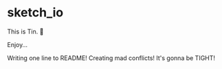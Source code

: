 # sketch_io
This is Tin.
:tada:

Enjoy… 

Writing one line to README! Creating mad conflicts! It's gonna be TIGHT!

